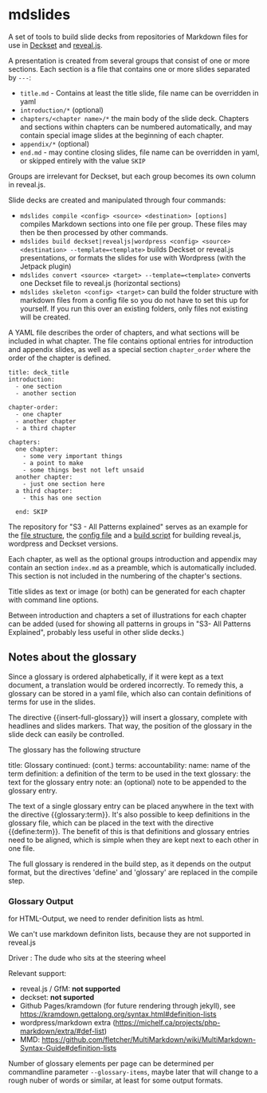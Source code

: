 # mdslides

A set of tools to build slide decks from repositories of Markdown files for use in [Deckset](https://www.decksetapp.com/) and [reveal.js](http://lab.hakim.se/reveal-js/#/).

A presentation is created from several groups that consist of one or more sections. Each section is a file that contains one or more slides separated by `---`:

- `title.md` - Contains at least the title slide, file name can be overridden in yaml
- `introduction/*` (optional) 
- `chapters/<chapter name>/*` the main body of the slide deck. Chapters and sections within chapters can be numbered automatically, and may contain special image slides at the beginning of each chapter.
- `appendix/*` (optional)
- `end.md` - may contine closing slides, file name can be overridden in yaml, or skipped entirely with the value `SKIP`

Groups are irrelevant for Deckset, but each group becomes its own column in reveal.js.

Slide decks are created and manipulated through four commands:

* `mdslides compile <config> <source> <destination> [options] ` compiles Markdown sections into one file per group. These files may then be then processed by other commands.
* `mdslides build deckset|revealjs|wordpress <config> <source> <destination> --template=<template>` builds Deckset or reveal.js presentations, or formats the slides for use with Wordpress (with the Jetpack plugin)
* `mdslides convert <source> <target> --template=<template>` converts one Deckset file to reveal.js (horizontal sections)
* `mdslides skeleton <config> <target>` can build the folder structure with markdown files from a config file so you do not have to set this up for yourself. If you run this over an existing folders, only files not existing will be created.

A YAML file describes the order of chapters, and what sections will be included in what chapter. The file contains optional entries for introduction and appendix slides, as well as a special section `chapter_order` where the order of the chapter is defined.

    title: deck_title    
    introduction:
      - one section 
      - another section
    
    chapter-order:
      - one chapter
      - another chapter
      - a third chapter
    
    chapters:
      one chapter:
        - some very important things
        - a point to make 
        - some things best not left unsaid
      another chapter:
        - just one section here
      a third chapter:
        - this has one section
    
      end: SKIP


The repository for "S3 - All Patterns explained" serves as an example for the [file structure](https://github.com/S3-working-group/s3-all-patterns-explained/tree/master/src), the [config file](https://github.com/S3-working-group/s3-all-patterns-explained/blob/master/s3-all-patterns-explained.yaml) and a [build script](https://github.com/S3-working-group/s3-all-patterns-explained/blob/master/build-slides.sh) for building reveal.js, wordpress and Deckset versions.

Each chapter, as well as the optional groups introduction and appendix may contain an section `index.md` as a preamble,  which is automatically included. This section is not included in the numbering of the chapter's sections. 

Title slides as text or image (or both) can be generated for each chapter with command line options.

Between introduction and chapters a set of illustrations for each chapter can be added (used for showing all patterns in groups in "S3- All Patterns Explained", probably less useful in other slide decks.)


## Notes about the glossary

Since a glossary is ordered alphabetically, if it were kept as a text document, a translation would be ordered incorrectly. To remedy this, a glossary can be stored in a yaml file, which also can contain definitions of terms for use in the slides.

The directive {{insert-full-glossary}} will insert a glossary, complete with headlines and slides markers. That way, the position of the glossary in the slide deck can easily be controlled.

The glossary has the following structure

  title: Glossary
  continued: (cont.)
  terms:
    accountability:
      name: name of the term
      definition: a definition of the term to be used in the text
      glossary: the text for the glossary entry
      note: an (optional) note to be appended to the glossary entry.


The text of a single glossary entry can be placed anywhere in the text with the directive {{glossary:term}}.  It's also possible to keep definitions in the glossary file, which can be placed in the text with the directive {{define:term}}. The benefit of this is that definitions and glossary entries need to be aligned, which is simple when they are kept next to each other in one file. 

The full glossary is rendered in the build step, as it depends on the output format, but the directives 'define' and 'glossary' are replaced in the compile step.


### Glossary Output

for HTML-Output, we need to render definition lists as html.

We can't use markdown definiton lists, because  they are not supported in reveal.js

Driver
: The dude who sits at the steering wheel


Relevant support:

-    reveal.js / GfM: **not supported**
-    deckset: **not suported**
-    Github Pages/kramdown (for future rendering through jekyll), see <https://kramdown.gettalong.org/syntax.html#definition-lists>
-    wordpress/markdown extra (https://michelf.ca/projects/php-markdown/extra/#def-list)
-    MMD: https://github.com/fletcher/MultiMarkdown/wiki/MultiMarkdown-Syntax-Guide#definition-lists

Number of glossary elements per page can be determined per commandline parameter `--glossary-items`, maybe later that will change to a rough nuber of words or similar, at least for some output formats.




